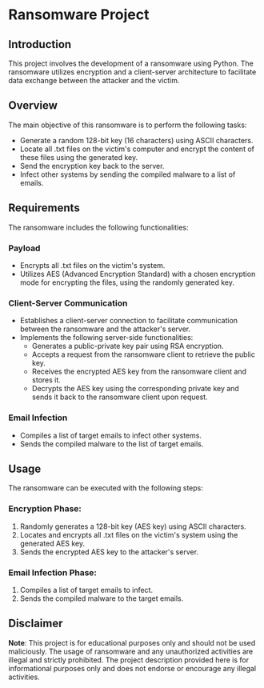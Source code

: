 # Ransomware Project

## Introduction
This project involves the development of a ransomware using Python. The ransomware utilizes encryption and a client-server architecture to facilitate data exchange between the attacker and the victim.

## Overview
The main objective of this ransomware is to perform the following tasks:
- Generate a random 128-bit key (16 characters) using ASCII characters.
- Locate all .txt files on the victim's computer and encrypt the content of these files using the generated key.
- Send the encryption key back to the server.
- Infect other systems by sending the compiled malware to a list of emails.

## Requirements
The ransomware includes the following functionalities:

### Payload
- Encrypts all .txt files on the victim's system.
- Utilizes AES (Advanced Encryption Standard) with a chosen encryption mode for encrypting the files, using the randomly generated key.

### Client-Server Communication
- Establishes a client-server connection to facilitate communication between the ransomware and the attacker's server.
- Implements the following server-side functionalities:
  - Generates a public-private key pair using RSA encryption.
  - Accepts a request from the ransomware client to retrieve the public key.
  - Receives the encrypted AES key from the ransomware client and stores it.
  - Decrypts the AES key using the corresponding private key and sends it back to the ransomware client upon request.

### Email Infection
- Compiles a list of target emails to infect other systems.
- Sends the compiled malware to the list of target emails.

## Usage
The ransomware can be executed with the following steps:

### Encryption Phase:
1. Randomly generates a 128-bit key (AES key) using ASCII characters.
2. Locates and encrypts all .txt files on the victim's system using the generated AES key.
3. Sends the encrypted AES key to the attacker's server.

### Email Infection Phase:
1. Compiles a list of target emails to infect.
2. Sends the compiled malware to the target emails.

## Disclaimer
**Note**: This project is for educational purposes only and should not be used maliciously. The usage of ransomware and any unauthorized activities are illegal and strictly prohibited. The project description provided here is for informational purposes only and does not endorse or encourage any illegal activities.
